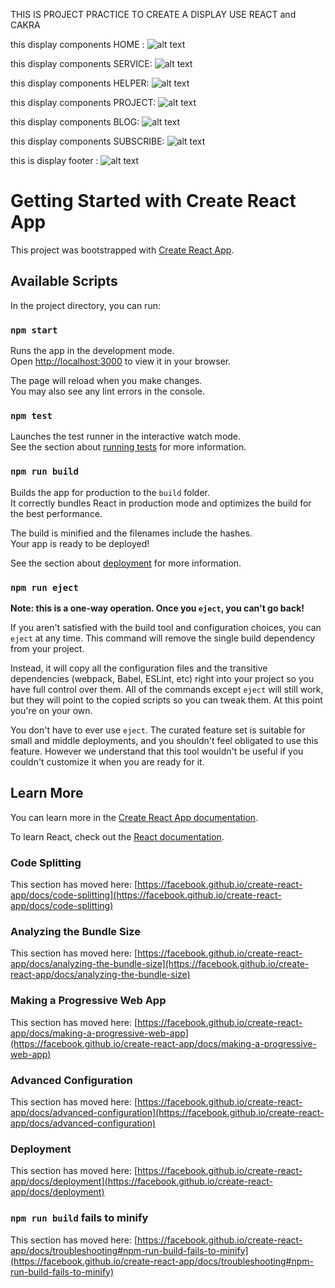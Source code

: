 THIS IS PROJECT PRACTICE TO CREATE A DISPLAY USE REACT and CAKRA

this display components HOME : 
![alt text](https://github.com/sulthanrizal/Reactjs-Cakra/blob/main/src/images/img-components-home.png?raw=true)

this display components SERVICE: 
![alt text](https://github.com/sulthanrizal/Reactjs-Cakra/blob/main/src/images/img-components-service.png?raw=true)

this display components HELPER: 
![alt text](https://github.com/sulthanrizal/Reactjs-Cakra/blob/main/src/images/img-components-helper.png?raw=true)

this display components PROJECT: 
![alt text](https://github.com/sulthanrizal/Reactjs-Cakra/blob/main/src/images/img-components-project.png?raw=true)

this display components BLOG: 
![alt text](https://github.com/sulthanrizal/Reactjs-Cakra/blob/main/src/images/img-components-blog.png?raw=true)

this display components SUBSCRIBE: 
![alt text](https://github.com/sulthanrizal/Reactjs-Cakra/blob/main/src/images/img-components-subscribe.png?raw=true)

this is display footer :
![alt text](https://github.com/sulthanrizal/Reactjs-Cakra/blob/main/src/images/Screen%20Shot%202024-02-09%20at%2011.14.15.png?raw=true)



# Getting Started with Create React App

This project was bootstrapped with [Create React App](https://github.com/facebook/create-react-app).

## Available Scripts

In the project directory, you can run:

### `npm start`

Runs the app in the development mode.\
Open [http://localhost:3000](http://localhost:3000) to view it in your browser.

The page will reload when you make changes.\
You may also see any lint errors in the console.

### `npm test`

Launches the test runner in the interactive watch mode.\
See the section about [running tests](https://facebook.github.io/create-react-app/docs/running-tests) for more information.

### `npm run build`

Builds the app for production to the `build` folder.\
It correctly bundles React in production mode and optimizes the build for the best performance.

The build is minified and the filenames include the hashes.\
Your app is ready to be deployed!

See the section about [deployment](https://facebook.github.io/create-react-app/docs/deployment) for more information.

### `npm run eject`

**Note: this is a one-way operation. Once you `eject`, you can't go back!**

If you aren't satisfied with the build tool and configuration choices, you can `eject` at any time. This command will remove the single build dependency from your project.

Instead, it will copy all the configuration files and the transitive dependencies (webpack, Babel, ESLint, etc) right into your project so you have full control over them. All of the commands except `eject` will still work, but they will point to the copied scripts so you can tweak them. At this point you're on your own.

You don't have to ever use `eject`. The curated feature set is suitable for small and middle deployments, and you shouldn't feel obligated to use this feature. However we understand that this tool wouldn't be useful if you couldn't customize it when you are ready for it.

## Learn More

You can learn more in the [Create React App documentation](https://facebook.github.io/create-react-app/docs/getting-started).

To learn React, check out the [React documentation](https://reactjs.org/).

### Code Splitting

This section has moved here: [https://facebook.github.io/create-react-app/docs/code-splitting](https://facebook.github.io/create-react-app/docs/code-splitting)

### Analyzing the Bundle Size

This section has moved here: [https://facebook.github.io/create-react-app/docs/analyzing-the-bundle-size](https://facebook.github.io/create-react-app/docs/analyzing-the-bundle-size)

### Making a Progressive Web App

This section has moved here: [https://facebook.github.io/create-react-app/docs/making-a-progressive-web-app](https://facebook.github.io/create-react-app/docs/making-a-progressive-web-app)

### Advanced Configuration

This section has moved here: [https://facebook.github.io/create-react-app/docs/advanced-configuration](https://facebook.github.io/create-react-app/docs/advanced-configuration)

### Deployment

This section has moved here: [https://facebook.github.io/create-react-app/docs/deployment](https://facebook.github.io/create-react-app/docs/deployment)

### `npm run build` fails to minify

This section has moved here: [https://facebook.github.io/create-react-app/docs/troubleshooting#npm-run-build-fails-to-minify](https://facebook.github.io/create-react-app/docs/troubleshooting#npm-run-build-fails-to-minify)

